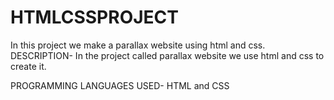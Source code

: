 # HTMLCSSPROJECT
In this project we make a parallax website using html and css.
DESCRIPTION-
In the project called parallax website we use html and css to create it.

PROGRAMMING LANGUAGES USED-
HTML and CSS


